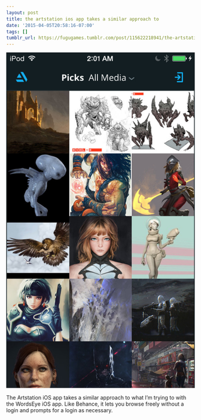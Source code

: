 ```yaml
---
layout: post
title: the artstation ios app takes a similar approach to
date: '2015-04-05T20:58:16-07:00'
tags: []
tumblr_url: https://fugugames.tumblr.com/post/115622218941/the-artstation-ios-app-takes-a-similar-approach-to
---
```

 ![](/tumblr_files/tumblr_nmd1d4GSBM1tgne1po1_1280.png)  

The Artstation iOS app takes a similar approach to what I’m trying to with the WordsEye iOS app. Like Behance, it lets you browse freely without a login and prompts for a login as necessary.

